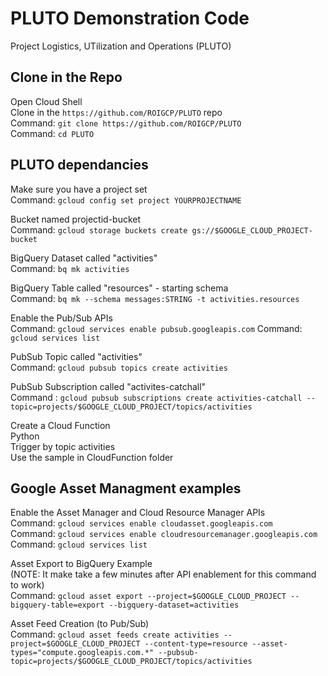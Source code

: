 # PLUTO Demonstration Code
Project Logistics, UTilization and Operations (PLUTO)
 
## Clone in the Repo
Open Cloud Shell\
Clone in the `https://github.com/ROIGCP/PLUTO` repo\
    Command: `git clone https://github.com/ROIGCP/PLUTO`\
    Command: `cd PLUTO`

## PLUTO dependancies
Make sure you have a project set\
    Command: `gcloud config set project YOURPROJECTNAME`

Bucket named projectid-bucket\
    Command: `gcloud storage buckets create gs://$GOOGLE_CLOUD_PROJECT-bucket`
    
BigQuery Dataset called "activities"\
    Command: `bq mk activities`

BigQuery Table called "resources" - starting schema\
    Command: `bq mk --schema messages:STRING -t activities.resources`

Enable the Pub/Sub APIs\
    Command: `gcloud services enable pubsub.googleapis.com`
    Command: `gcloud services list`

PubSub Topic called "activities"\
    Command: `gcloud pubsub topics create activities`

PubSub Subscription called "activites-catchall"\
    Command : `gcloud pubsub subscriptions create activities-catchall --topic=projects/$GOOGLE_CLOUD_PROJECT/topics/activities`

Create a Cloud Function\
    Python \
    Trigger by topic activities \
    Use the sample in CloudFunction folder

## Google Asset Managment examples

Enable the Asset Manager and Cloud Resource Manager APIs\
    Command: `gcloud services enable cloudasset.googleapis.com`\
    Command: `gcloud services enable cloudresourcemanager.googleapis.com`\
    Command: `gcloud services list`

Asset Export to BigQuery Example\
(NOTE: It make take a few minutes after API enablement for this command to work)\
    Command: `gcloud asset export --project=$GOOGLE_CLOUD_PROJECT --bigquery-table=export --bigquery-dataset=activities`

Asset Feed Creation (to Pub/Sub)\
    Command: 
    `gcloud asset feeds create activities --project=$GOOGLE_CLOUD_PROJECT --content-type=resource --asset-types="compute.googleapis.com.*" --pubsub-topic=projects/$GOOGLE_CLOUD_PROJECT/topics/activities`





